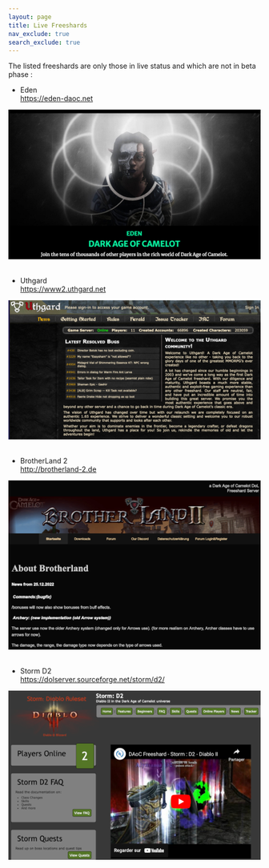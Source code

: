 ```yaml
---
layout: page
title: Live Freeshards
nav_exclude: true
search_exclude: true
---
```


The listed freeshards are only those in live status and which are not in beta phase :

- Eden <br>
<a href="https://eden-daoc.net">https://eden-daoc.net</a> <br>

<img src="/assets/img/eden.png">
<br><br>

- Uthgard <br>
<a href="https://www2.uthgard.net">https://www2.uthgard.net</a> <br>

<img src="/assets/img/uthgard.png">
<br><br>

- BrotherLand 2 <br>
<a href="http://brotherland-2.de">http://brotherland-2.de</a> <br>

<img src="/assets/img/brotherland2.png">
<br><br>

- Storm D2 <br>
<a href="https://dolserver.sourceforge.net/storm/d2/">https://dolserver.sourceforge.net/storm/d2/</a> <br>

<img src="/assets/img/stormd2.png">
<br><br>



